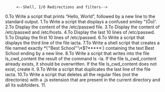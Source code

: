          <--Shell, I/O Redirections and filters-->

0.To Write a script that prints “Hello, World”, followed by a new line to the standard output.
1.To Write a script that displays a confused smiley "(Ôo)'.
2.To Display the content of the /etc/passwd file.
3.To Display the content of /etc/passwd and /etc/hosts.
4.To Display the last 10 lines of /etc/passwd.
5.To Display the first 10 lines of /etc/passwd.
6.To Write a script that displays the third line of the file iacta.
7.To Write a shell script that creates a file named exactly \*\\'"Best School"\'\\*$\?\*\*\*\*\*:) containing the text Best School ending by a new line.
8.To Write a script that writes into the file ls_cwd_content the result of the command ls -la. If the file ls_cwd_content already exists, it should be overwritten. If the file ls_cwd_content does not exist, create it.
9.To Write a script that duplicates the last line of the file iacta.
10.To Write a script that deletes all the regular files (not the directories) with a .js extension that are present in the current directory and all its subfolders.
11.
